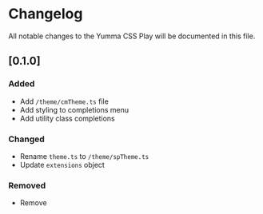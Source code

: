 # Changelog

All notable changes to the Yumma CSS Play will be documented in this file.

## [0.1.0]

### Added

- Add `/theme/cmTheme.ts` file
- Add styling to completions menu
- Add utility class completions

### Changed

- Rename `theme.ts` to `/theme/spTheme.ts`
- Update `extensions` object

### Removed

- Remove